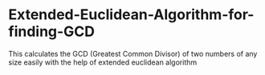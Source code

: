 # Extended-Euclidean-Algorithm-for-finding-GCD
This calculates the GCD (Greatest Common Divisor) of two numbers of any size easily with the help of extended euclidean algorithm
